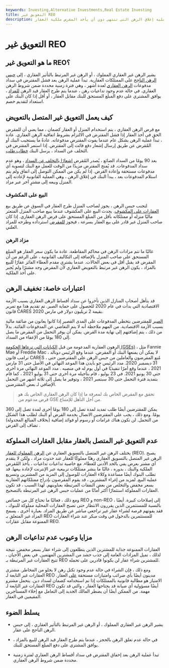 ```yaml
---
keywords: Investing,Alternative Investments,Real Estate Investing
title: التعويق غير REO
description: الرهن غير العقاري ، أو الرهن غير العقاري المملوك ، هو عملية إغلاق الرهن التي تنتهي دون أن يأخذ المقرض ملكية العقار.
---
```


# التعويق غير REO
## ما هو التعويق غير REO؟

يشير الرهن غير العقاري المملوك ، أو الرهن غير المرتبط بالتأثير العقاري ، إلى [حبس الرهن الناجح](/foreclosure) على الممتلكات العقارية. تبدأ عملية الرهن بعد فشل المقترض في سداد مدفوعات [الرهن العقاري](/mortgage) لعدة أشهر ، وهي فترة زمنية محددة ضمن شروط الرهن العقاري. في حالة عدم وجود تداعيات رهن ، عندما يتم طرح العقار قيد الرهن [للمزاد](/auction) ، يوافق المشتري على دفع المبلغ المستحق للبنك مقابل العقار ، أو أقل إذا كان البنك على استعداد لتقديم خصم.

## كيف يعمل التعويق غير المتصل بالتعويض

مع قرض الرهن العقاري ، يتم استخدام المنزل أو العقار كضمان ، مما يعني أن للمقرض الحق في أخذ العقار إذا فشل المقترض في الالتزام بشروط اتفاقية الرهن العقاري. عادة ، تبدأ عملية الرهن بشكل عام عندما يفوت المقترض مدفوعاته. عادةً ما يستجيب البنك أو المُقرض عن طريق إرسال إشعار دفع فائت إلى المقترض. إذا استمر المقترض في التخلف عن السداد ، يرسل البنك [خطاب طلب](/demand-letter).

بعد 90 يومًا من السداد الضائع ، يُصدر المُقرض [إشعارًا بالتخلف عن السداد](/notice-of-default) ، وهو عدم سداد المدفوعات. قد يُمنح المقترض مزيدًا من الوقت للعمل مع البنك لتسوية أي مدفوعات مستحقة وإعادة القرض. إذا لم يكن من الممكن التوصل إلى اتفاق ولم يتم استلام المدفوعات بعد ، يبدأ البنك في إغلاق الرهن ، وهي العملية القانونية لإعادته إلى المنزل وبيعه إلى مشترٍ آخر عبر مزاد.

### البيع على المكشوف

لتجنب حبس الرهن ، يجوز لصاحب المنزل طرح العقار في السوق عن طريق [بيع العقارات على المكشوف](/real-estate-short-sale). يحدث البيع على المكشوف عندما يبيع صاحب المنزل المتعثر ماليًا منزله أو ممتلكاته بأقل من المبلغ المستحق على قرض الرهن العقاري. إذا كان صاحب المنزل غير قادر على بيع العقار بسرعة ، فيجوز [للمقرض](/lender) استرداده وطرحه للمزاد العلني.

### مزاد الرهن

غالبًا ما تتم مزادات الرهن في محاكم المقاطعة. عادة ما يكون سعر العقار هو المبلغ المستحق على صاحب المنزل بالإضافة إلى التكاليف القانونية ، على الرغم من أن المقرض قد يقبل أقل في بعض الحالات. عندما يشتري مقدم العطاء الفائز عقارًا للبيع بالمزاد ، يكون الرهن غير مرتبط بالتعويض العقاري لأن المقرض وجد مشترًا ولم يُجبر على أخذ الملكية.

## اعتبارات خاصة: تخفيف الرهن

قد يتأهل أصحاب المنازل الذين تأخروا عن سداد أقساط الرهن العقاري بسبب الأزمة الاقتصادية التي بدأت في عام 2020 للحصول على حماية الصبر. تم تقديم هذا مع تمرير قانون CARES بقيمة 2 تريليون دولار في مارس 2020.

[الصبر](/forbearance) للمقترضين بتخطي المدفوعات على المدى القصير إذا كانوا يعانون من ضائقة مالية بسبب الأزمة الاقتصادية. من المهم ملاحظة أنه لا يتم التغاضي عن المدفوعات الفائتة. بدلاً من ذلك ، يتم إضافتهم إلى نهاية مدة القرض. يمكن أن يوفر التحمل من المقرض ما يصل إلى 180 يومًا من الإعفاء من السداد.

الرهون العقارية المدعومة من قبل [الكيانات التي ترعاها الحكومة (GSEs)](/gse) ، مثل Fannie Mae أو Freddie Mac ، لا يمكن أن يمنعها البنك أو المقرض. عندما وقع الرئيس دونالد ترامب قانون CARES ، مُنع المقرضون والعاملين من حبس الرهن على المقترضين حتى 31 ديسمبر 2020. مدد الرئيس جو بايدن هذا الموعد النهائي في الأصل حتى 31 مارس 2021 ، عندما وقع أمرًا تنفيذيًا في أول يوم له في منصبه . مدد الموعد النهائي مرة أخرى حتى 30 يونيو 2021. في 23 يوليو ، قام بتأجيله مرة أخرى حتى 31 يوليو 2021 ، كما قام بتمديد فترة التحمل حتى 30 سبتمبر 2021 ، وتوفير ما يصل إلى ثلاثة أشهر من التحمل الإضافي لـ بعض المقترضين.

> تحقق مع المقرض الخاص بك لمعرفة ما إذا كان الرهن العقاري الخاص بك هو قرض مدعوم من GSE من أجل التأهل للإمتناع.

>

يمكن للمقترضين أيضًا طلب تمديد لمدة تصل إلى 180 يومًا أخرى لمدة تصل إلى 360 يومًا. ومع ذلك ، يجب على المقترضين الاتصال بخدمة القرض أو البنك لطلب هذا الشكل من التحمل. لن تكون هناك غرامات أو رسوم أو فوائد إضافية (بخلاف المبالغ المجدولة) تضاف إلى القرض .

## عدم التعويق غير المتصل بالعقار مقابل العقارات المملوكة

يختلف الرهن غير المتصل بالتسويق العقاري عن [الرهن المملوك للعقار](/realestateowned) (REO). يصبح الرهن غير المتصل بالتسويق العقاري رهنًا مملوكًا للعقار عند حدوث مزاد ، ولكن لا يتقدم أي مشتر بعرض يفي بالحد الأدنى للعطاء. مع خاصية تداعيات تداعيات ، يأخذ المُقرض الملكية والبنك ، بدوره ، غالبًا ما ينشر ممتلكات تربيعية عبر الإنترنت لإعادة بيعها. قد تطلب البنوك أيضًا مساعدة وكلاء العقارات للوصول إلى المزيد من المشترين وتسريع عملية البيع. لمزيد من إغراء المشترين ، قد يقوم المقرضون بإدراج ممتلكاتهم العقارية بسعر مخفض والتخلص من بعض النفقات المرتبطة بعناوينهم. لهذا السبب ، قد تكون العقارات المملوكة استثمارًا أكثر أمانًا من عمليات حبس الرهن غير المرتبطة بالتصحيح.

ومع ذلك ، فغالبًا ما تحتاج كل من خصائص REO و non-REO إلى إصلاحات كبيرة. أيضًا ، بالنسبة للمستثمرين الذين يقررون الانتظار حتى تصبح العقارات المحلية مملوكة للبنوك ، فقد يفوتهم فرصة لشراء عقار غير تراجعي مباشر عن طريق المزاد. بعبارة أخرى ، يسمح المزاد غير المتعلق بـ REO للمستثمرين بالدخول في وقت مبكر عند شراء العقارات الممنوعة مقابل عقارات REO.

## مزايا وعيوب عدم تداعيات الرهن

العقارات الممنوعة جذابة للمشترين الذين يتطلعون إلى شراء عقار بسعر مخفض. نتيجة لذلك ، تميل المزادات العامة إلى جذب حشد من المشترين المهتمين. في بعض الأحيان ، تتيح العقارات غير المرتبطة بـ REO للمشترين شراء عقار لن يكونوا قادرين على تحمله.

ومع ذلك ، فإن الشراء في حالة عدم وجود تكتل رهن لا يخلو من المخاطر. مشتري العقارات غير التابعة لـ REO مدينون أيضًا بأي ضرائب وامتيازات مستحقة [على](/lien) العقار. الامتياز هو مطالبة قانونية بالممتلكات إذا تم استخدامه كضمان لسداد دين. يتحمل مشترو العقارات غير التابعة لـ REO أيضًا مسؤولية أي صيانة قد يحتاجها العقار ، والتي قد تكون مهمة. من الممكن أيضًا أن يضطر المالك الجديد إلى التعامل مع إخلاء المستأجرين المقيمين في العقار.

## يسلط الضوء

- يشير الرهن غير العقاري المملوك ، أو الرهن غير المرتبط بالتأثير العقاري ، إلى حبس الرهن الناجح على عقار.

- في حالة عدم تعلق الرهن بالحجز ، عندما يتم طرح العقار قيد الرهن للبيع بالمزاد ، يوافق المشتري على دفع المبلغ المستحق للبنك.

- تبدأ عملية الرهن بعد إخفاق المقترض في سداد أقساط الرهن العقاري لفترة زمنية محددة ضمن شروط الرهن العقاري.

